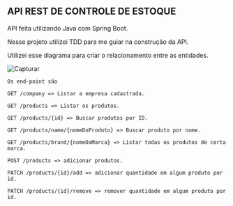 <h2>API REST DE CONTROLE DE ESTOQUE</h2>



API feita utilizando Java com Spring Boot.

Nesse projeto utilizei TDD para me guiar na construção da API.

Utilizei esse diagrama para criar o relacionamento entre as entidades. 

![Capturar](https://user-images.githubusercontent.com/77133022/148588286-3137cd95-3540-4428-a72d-5c0d8509625f.PNG)



```
Os end-point são

GET /company => Listar a empresa cadastrada.

GET /products => Listar os produtos.

GET /products/{id} => Buscar produtos por ID.

GET /products/name/{nomeDoProduto} => Buscar produto por nome.

GET /products/brand/{nomeDaMarca} => Listar todas os produtos de certa marca.

POST /products => adicionar produtos.

PATCH /products/{id}/add => adicionar quantidade em algum produto por id.

PATCH /products/{id}/remove => remover quantidade em algum produto por id.

```